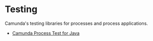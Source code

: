 # Testing

Camunda's testing libraries for processes and process applications.

- [Camunda Process Test for Java](camunda-process-test-java)

